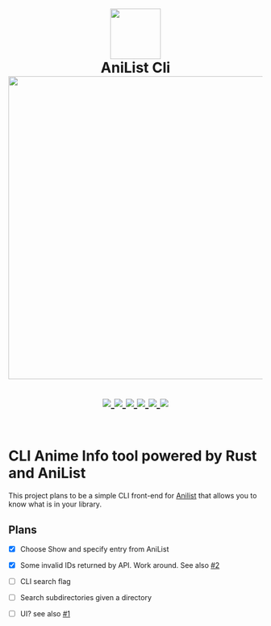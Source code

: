 <h1 align="center">
   <img src="https://rust-lang.org/logos/rust-logo-512x512.png" width="100px" /> 
   <br>
    AniList Cli
   <br>
      <img src="https://raw.githubusercontent.com/catppuccin/catppuccin/main/assets/palette/macchiato.png" width="600px" /> <br>
   <div align="center">

   <div align="center">
      <p></p>
      <div align="center">
         <a href="https://github.com/HirschBerge/anilist_cli/stargazers">
            <img src="https://img.shields.io/github/stars/HirschBerge/anilist_cli?color=F5BDE6&labelColor=303446&style=for-the-badge&logo=starship&logoColor=F5BDE6">
         </a>
         <a href="https://github.com/HirschBerge/anilist_cli/">
            <img src="https://img.shields.io/github/repo-size/HirschBerge/anilist_cli?color=C6A0F6&labelColor=303446&style=for-the-badge&logo=github&logoColor=C6A0F6">
         </a>
         <a = href="https://www.rust-lang.org/">
            <img src="https://img.shields.io/badge/Rust-v1.75-blue.svg?style=for-the-badge&labelColor=303446&logo=Rust&logoColor=white&color=91D7E3">
         </a>
         <a = href="https://github.com/HirschBerge/anilist_cli/issues">
            <img src="https://img.shields.io/github/issues/HirschBerge/anilist_cli.svg?style=for-the-badge&labelColor=303446&color=D2F7A6">
         </a>
         <a href="https://github.com/HirschBerge/anilist_cli/pulls">
            <img src="https://img.shields.io/github/issues-pr/HirschBerge/anilist_cli.svg?style=for-the-badge&labelColor=303446&color=ec9ca4">
         </a>
         <a href="https://github.com/HirschBerge/anilist_cli/blob/main/LICENSE">
            <img src="https://img.shields.io/static/v1.svg?style=for-the-badge&label=License&message=MIT&colorA=313244&colorB=F5A97F&logo=unlicense&logoColor=F5A97F&"/>
         </a>
      </div>
      <br>
   </div>
</h1>

# CLI Anime Info tool powered by Rust and AniList

This project plans to be a simple CLI front-end for [Anilist](https://anilist.github.io/ApiV2-GraphQL-Docs/) that allows you to know what is in your library.


## Plans

- [x] Choose Show and specify entry from AniList
- [x] Some invalid IDs returned by API. Work around. See also [#2](/../../issues/2)
- [ ] CLI search flag
- [ ] Search subdirectories given a directory
- [ ] UI? see also [#1](/../../issues/1)

